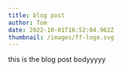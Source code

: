```yaml
---
title: blog post
author: Tom
date: 2022-10-01T16:52:04.962Z
thumbnail: /images/ff-logo.svg
---
```


this is the blog post bodyyyyy
